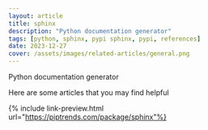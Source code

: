 ```yaml
---
layout: article
title: sphinx
description: "Python documentation generator"
tags: [python, sphinx, pypi sphinx, pypi, references]
date: 2023-12-27
cover: /assets/images/related-articles/general.png
---
```


Python documentation generator

Here are some articles that you may find helpful

{% include link-preview.html url="https://piptrends.com/package/sphinx"%}